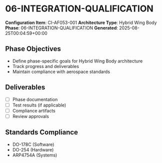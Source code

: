 # 06-INTEGRATION-QUALIFICATION

**Configuration Item**: CI-AF053-001
**Architecture Type**: Hybrid Wing Body
**Phase**: 06-INTEGRATION-QUALIFICATION
**Generated**: 2025-08-25T00:04:59+00:00

## Phase Objectives
- Define phase-specific goals for Hybrid Wing Body architecture
- Track progress and deliverables
- Maintain compliance with aerospace standards

## Deliverables
- [ ] Phase documentation
- [ ] Test results (if applicable)
- [ ] Compliance artifacts
- [ ] Review approvals

## Standards Compliance
- DO-178C (Software)
- DO-254 (Hardware)
- ARP4754A (Systems)
